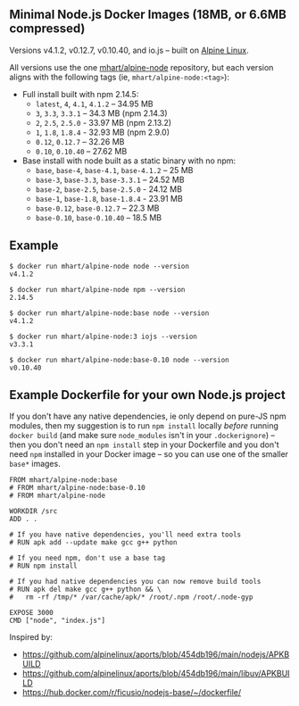 Minimal Node.js Docker Images (18MB, or 6.6MB compressed)
---------------------------------------------------------

Versions v4.1.2, v0.12.7, v0.10.40, and io.js – built on [Alpine Linux](https://alpinelinux.org/).

All versions use the one [mhart/alpine-node](https://hub.docker.com/r/mhart/alpine-node/) repository,
but each version aligns with the following tags (ie, `mhart/alpine-node:<tag>`):

- Full install built with npm 2.14.5:
  - `latest`, `4`, `4.1`, `4.1.2` – 34.95 MB
  - `3`, `3.3`, `3.3.1` – 34.3 MB (npm 2.14.3)
  - `2`, `2.5`, `2.5.0` - 33.97 MB (npm 2.13.2)
  - `1`, `1.8`, `1.8.4` - 32.93 MB (npm 2.9.0)
  - `0.12`, `0.12.7` – 32.26 MB
  - `0.10`, `0.10.40` – 27.62 MB
- Base install with node built as a static binary with no npm:
  - `base`, `base-4`, `base-4.1`, `base-4.1.2` – 25 MB
  - `base-3`, `base-3.3`, `base-3.3.1` – 24.52 MB
  - `base-2`, `base-2.5`, `base-2.5.0` - 24.12 MB
  - `base-1`, `base-1.8`, `base-1.8.4` - 23.91 MB
  - `base-0.12`, `base-0.12.7` – 22.3 MB
  - `base-0.10`, `base-0.10.40` – 18.5 MB

Example
-------

    $ docker run mhart/alpine-node node --version
    v4.1.2

    $ docker run mhart/alpine-node npm --version
    2.14.5

    $ docker run mhart/alpine-node:base node --version
    v4.1.2

    $ docker run mhart/alpine-node:3 iojs --version
    v3.3.1

    $ docker run mhart/alpine-node:base-0.10 node --version
    v0.10.40

Example Dockerfile for your own Node.js project
-----------------------------------------------

If you don't have any native dependencies, ie only depend on pure-JS npm
modules, then my suggestion is to run `npm install` locally *before* running
`docker build` (and make sure `node_modules` isn't in your `.dockerignore`) –
then you don't need an `npm install` step in your Dockerfile and you don't need
`npm` installed in your Docker image – so you can use one of the smaller
`base*` images.

    FROM mhart/alpine-node:base
    # FROM mhart/alpine-node:base-0.10
    # FROM mhart/alpine-node

    WORKDIR /src
    ADD . .

    # If you have native dependencies, you'll need extra tools
    # RUN apk add --update make gcc g++ python

    # If you need npm, don't use a base tag
    # RUN npm install

    # If you had native dependencies you can now remove build tools
    # RUN apk del make gcc g++ python && \
    #   rm -rf /tmp/* /var/cache/apk/* /root/.npm /root/.node-gyp

    EXPOSE 3000
    CMD ["node", "index.js"]

Inspired by:

- https://github.com/alpinelinux/aports/blob/454db196/main/nodejs/APKBUILD
- https://github.com/alpinelinux/aports/blob/454db196/main/libuv/APKBUILD
- https://hub.docker.com/r/ficusio/nodejs-base/~/dockerfile/
